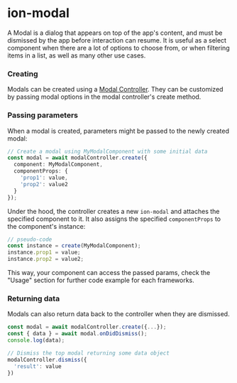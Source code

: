 # ion-modal

A Modal is a dialog that appears on top of the app's content, and must be dismissed by the app before interaction can resume. It is useful as a select component when there are a lot of options to choose from, or when filtering items in a list, as well as many other use cases.


### Creating

Modals can be created using a [Modal Controller](../modal-controller). They can be customized by passing modal options in the modal controller's create method.


### Passing parameters

When a modal is created, parameters might be passed to the newly created modal:

```ts
// Create a modal using MyModalComponent with some initial data
const modal = await modalController.create({
  component: MyModalComponent,
  componentProps: {
    'prop1': value,
    'prop2': value2
  }
});
```

Under the hood, the controller creates a new `ion-modal` and attaches the specified component to it.
It also assigns the specified `componentProps` to the component's instance:

```js
// pseudo-code
const instance = create(MyModalComponent);
instance.prop1 = value;
instance.prop2 = value2;
```

This way, your component can access the passed params, check the "Usage" section for further code example for each frameworks.


### Returning data

Modals can also return data back to the controller when they are dismissed.

```js
const modal = await modalController.create({...});
const { data } = await modal.onDidDismiss();
console.log(data);
```

```js
// Dismiss the top modal returning some data object
modalController.dismiss({
  'result': value
})
```
